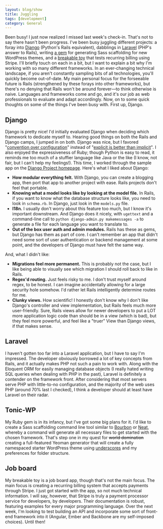 ```yaml
---
layout: blog/show
title: Juggling
tags: [development]
category: General
---
```

Been busy! I just now realized I missed last week's check-in. That's not to say there hasn't been progress. I've been busy juggling different projects: a foray into [Django](https://www.djangoproject.com/) (Python's Rails equivalent), dabblings in [Laravel](http://laravel.com/) (PHP's answer to Rails), writing [a gem](https://github.com/dstrunk/tonic-wp) for generating Sass scaffolding for new WordPress themes, and a [breakable toy](http://wp.me/p3ERzH-gn) that tests recurring billing using Stripe. I'll briefly touch on each in a bit, but I want to explain a bit why I'm working with so many different frameworks. In an ever-changing technical landscape, if you aren't constantly sampling bits of all technologies, you'll quickly become out-of-date. My main personal focus for the forseeable future is Rails (strengthened by these forays into other frameworks), but there's no denying that Rails won't be around forever—to think otherwise is naive. Languages and frameworks come and go, and it's our job as web professionals to evaluate and adapt accordingly.  Now, on to some quick thoughts on some of the things I've been busy with. First up, Django.

## Django

Django is pretty nice! I'd initially evaluated Django when deciding which framework to dedicate myself to. Hearing good things on both the Rails and Django camps, I jumped in on both. Django was nice, but I favored "[convention over configuration](http://en.wikipedia.org/wiki/Convention_over_configuration)" instead of "[explicit is better than implicit](https://docs.djangoproject.com/en/dev/misc/design-philosophies/#explicit-is-better-than-implicit)". I also enjoyed the expressiveness of Ruby; though Python is easy to read, it reminds me too much of a stuffier language like Java or the like (I know, not fair, but I can't help my feelings!). This time, I worked through the sample app on the [Django Project homepage](https://www.djangoproject.com/). Here's what I liked about Django:

- **How modular everything felt.** With Django, you can create a blogging app, then port that app to another project with ease. Rails projects don't feel that portable.
- **Knowing what a model looks like by looking at the model file.** In Rails, if you want to know what the database structure looks like, you need to look in `schema.rb`. In Django, just look in the `models.py` file.
- **I18n.** I usually don't worry about this feature too much, but I know it's important downstream. And Django does it nicely, with `ugettext` and a command-line call to `python django-admin.py makemessages -a` to generate a file for each language you want to translate to.
- **Out of the box user auth and admin modules.** Rails has these as gems, but Django has them as part of core. I can't remember an app that didn't need some sort of user authentication or backend management at some point, and the developers of Django must have felt the same way.

And, what I didn't like:

- **Migrations feel more permanent.** This is probably not the case, but I like being able to visually see which migration I should roll back to like in Rails.
- **Regex'd routing.** Just feels risky to me. I don't trust myself around regex, to be honest. I can imagine accidentally allowing for a large security hole somehow. I'd rather let Rails intelligently determine routes for me.
- **Clunky views.** How scientific! I honestly don't know why I don't like Django's controller and view implementation, but Rails feels much more user-friendly. Sure, Rails views allow for newer developers to put a LOT more application logic code than should be in a view (which is bad), but they feel more powerful, and feel like a "truer" View than Django views, if that makes sense.

## Laravel

I haven't gotten too far into a Laravel application, but I have to say I'm impressed. The developer obviously borrowed a lot of key concepts from Rails, and it actually makes PHP not such a pain to work with. Along with the Eloquent ORM for easily managing database objects (I really hated writing SQL queries when dealing with PHP in the past), Laravel is definitely a contender on the framework front. After considering that most servers serve PHP with little-to-no configuration, and the majority of the web uses PHP (around 70% last I checked), I think a developer should at least have Laravel on their radar.

## Tonic-WP

My Ruby gem is in its infancy, but I've got some big plans for it. I'd like to create a Sass scaffolding command line tool similar to [Bourbon](http://bourbon.io) or [Neat](http://neat.bourbon.io), whereby a command will generate all necessary files to get started with the chosen framework. That's step one in my quest for ~~world domination~~ creating a full-featured Yeoman generator that will create a fully namespaced starter WordPress theme using [underscores](http://underscores.me) and my preferences for folder structure.

## Job board

My breakable toy is a job board app, though that's not the main focus. The main focus is creating a recurring billing system that accepts payments through Stripe. I just got started with the app, so not much technical information. I will say, however, that Stripe is truly a payment processor service for developers, by developers. Their documentation is robust, featuring examples for every major programming language. Over the next week, I'm looking to test building an API and incorporate some sort of front-end framework into it (Angular, Ember and Backbone are my self-imposed choices). Until then!
